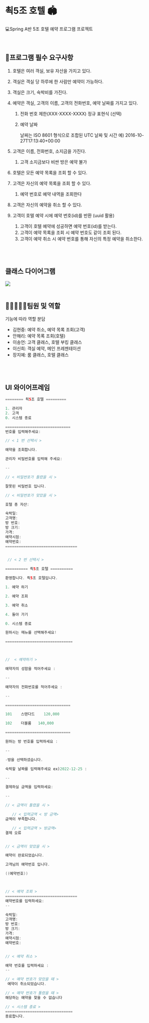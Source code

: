 # 쵝5조 호텔 🏟


💻Spring A반 5조 호텔 예약 프로그램 프로젝트

<br>

## 📌프로그램 필수 요구사항



1. 호텔은 여러 객실, 보유 자산을 가지고 있다.
2. 객실은 객실 당 하루에 한 사람만 예약이 가능하다.
3. 객실은 크기, 숙박비를 가진다.
4. 예약은 객실, 고객의 이름, 고객의 전화번호, 예약 날짜를 가지고 있다.
    1. 전화 번호 제한(XXX-XXXX-XXXX) 정규 표현식 (선택)
    2. 예약 날짜  

       날짜는 ISO 8601 형식으로
       조합된 UTC 날짜 및 시간
       예) 2016-10-27T17:13:40+00:00

5. 고객은 이름, 전화번호, 소지금을 가진다.
    1. 고객 소지금보다 비싼 방은 예약 불가
6. 호텔은 모든 예약 목록을 조회 할 수 있다.
7. 고객은 자신의 예약 목록을 조회 할 수 있다.
    1. 예약 번호로 예약 내역을 조회한다
8. 고객은 자신의 예약을 취소 할 수 있다.
9. 고객이 호텔 예약 시에 예약 번호(id)를 반환 (uuid 활용)
    1. 고객이 호텔 예약에 성공하면 예약 번호(id)를 받는다.
    2. 고객이 예약 목록을 조회 시 예약 번호도 같이 조회 된다.
    3. 고객이 예약 취소 시 예약 번호를 통해 자신의 특정 예약을 취소한다.

<br>
<br>

## 클래스 다이어그램


<img src = "https://www.notion.so/image/https%3A%2F%2Fs3-us-west-2.amazonaws.com%2Fsecure.notion-static.com%2F46faa7c8-d9a5-4f57-a9fb-6bf493d56273%2FUntitled.png?table=block&id=ac14afc8-5f89-4686-8088-194c1b6ca4a6&spaceId=25861e62-88f1-4b07-b2d6-54a36672be16&width=1730&userId=4ee29aa9-6a6f-484d-8ad1-d6eab9d7139b&cache=v2">



<br>
<br>


## 👨🏼‍🤝‍👨🏼팀원 및 역할


기능에 따라 역할 분담

- 김현중: 예약 취소, 예약 목록 조회(고객) 
- 안해리: 예약 목록 조회(호텔)
- 이송언: 고객 클래스, 호텔 부킹 클래스
- 이신희: 객실 예약, 메인 프레젠테이션
- 장지예: 룸 클래스, 호텔 클래스

<br>
<br>

## UI 와이어프레임

```java
======== 쵝5조 호텔 =========

1. 관리자
2. 고객
0. 시스템 종료

=============================
번호를 입력해주세요:

// < 1 번 선택시 > 

예약을 조회합니다.

관리자 비밀번호를 입력해 주세요: 

--

// < 비밀번호가 틀렸을 시 >

잘못된 비밀번호 입니다.

// < 비밀번호가 맞았을 시 > 

호텔 총 자산: 

숙박일:
고객명:
방 번호:
방 크기:
가격:
예약시점:
예약번호:
================================


 // < 2 번 선택시 > 

========== 쵝5조 호텔 ========== 

환영합니다. 쵝5조 호텔입니다.    

1. 예약 하기     	 

2. 예약 조회		 

3. 예약 취소

4. 돌아 가기

0. 시스템 종료

원하시는 메뉴를 선택해주세요!         

==============================



//  < 예약하기 >

예약자의 성함을 적어주세요 :

--

예약자의 전화번호를 적어주세요 :

--

=============================

101    스탠다드    120,000    

102    더블룸   140,000    

=============================

원하는 방 번호를 입력하세요 :

--

-방을 선택하셨습니다.

숙박할 날짜를 입력해주세요 ex)2022-12-25 :

--

결제하실 금액을 입력하세요:

--

// < 금액이 틀렸을 시 >

   // < 입력금액 < 방 금액>
금액이 부족합니다.

   // < 입력금액 > 방금액>
결제 오류


// < 금액이 맞았을 시 > 

예약이 완료되었습니다.

고객님의 예약번호 입니다.

((예약번호))



// < 예약 조회 >
================================
예약번호를 입력하세요:
--

숙박일:
고객명:
방 번호:
방 크기:
가격:
예약시점:
예약번호:


// < 예약 취소 >

예약 번호를 입력하세요 :
--

// < 예약 번호가 맞았을 때 >
 예약이 취소되었습니다.

// < 예약 번호가 톨렸을 때 >
해당하는 예약을 찾을 수 없습니다

// < 시스템 종료 >
==============================
종료합니다.

```





